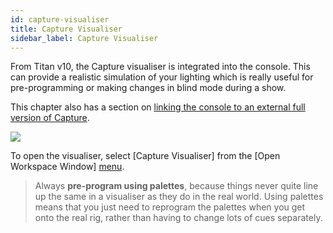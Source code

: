```yaml
---
id: capture-visualiser 
title: Capture Visualiser
sidebar_label: Capture Visualiser
---
```


From Titan v10, the Capture visualiser is integrated into the console.
This can provide a realistic simulation of your lighting which is really
useful for pre-programming or making changes in blind mode during a
show.

This chapter also has a section on [linking the console to an external
full version of Capture](linking-the-console-to-stand-alone-capture).

![](/docs/images/image96.png)

To open the visualiser, select \[Capture Visualiser\] from the \[Open
Workspace Window\] [menu](../titan-basics/workspace-windows/#shortcuts-to-open-workspace-windows).

> Always **pre-program using palettes**, because things never quite line up the same in a visualiser as they do in the real world. Using palettes means that you just need to reprogram the palettes when you get onto the real rig, rather than having to change lots of cues separately.